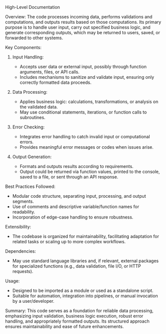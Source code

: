 High-Level Documentation

Overview:
The code processes incoming data, performs validations and computations, and outputs results based on those computations. Its primary purpose is to handle user input, carry out specified business logic, and generate corresponding outputs, which may be returned to users, saved, or forwarded to other systems.

Key Components:

1. Input Handling:
   - Accepts user data or external input, possibly through function arguments, files, or API calls.
   - Includes mechanisms to sanitize and validate input, ensuring only correctly formatted data proceeds.

2. Data Processing:
   - Applies business logic: calculations, transformations, or analysis on the validated data.
   - May use conditional statements, iterations, or function calls to subroutines.

3. Error Checking:
   - Integrates error handling to catch invalid input or computational errors.
   - Provides meaningful error messages or codes when issues arise.

4. Output Generation:
   - Formats and outputs results according to requirements.
   - Output could be returned via function values, printed to the console, saved to a file, or sent through an API response.

Best Practices Followed:
- Modular code structure, separating input, processing, and output segments.
- Use of comments and descriptive variable/function names for readability.
- Incorporation of edge-case handling to ensure robustness.

Extensibility:
- The codebase is organized for maintainability, facilitating adaptation for related tasks or scaling up to more complex workflows. 

Dependencies:
- May use standard language libraries and, if relevant, external packages for specialized functions (e.g., data validation, file I/O, or HTTP requests).

Usage:
- Designed to be imported as a module or used as a standalone script.
- Suitable for automation, integration into pipelines, or manual invocation by a user/developer.

Summary:
This code serves as a foundation for reliable data processing, emphasizing input validation, business logic execution, robust error handling, and appropriately formatted outputs. Its structured approach ensures maintainability and ease of future enhancements.